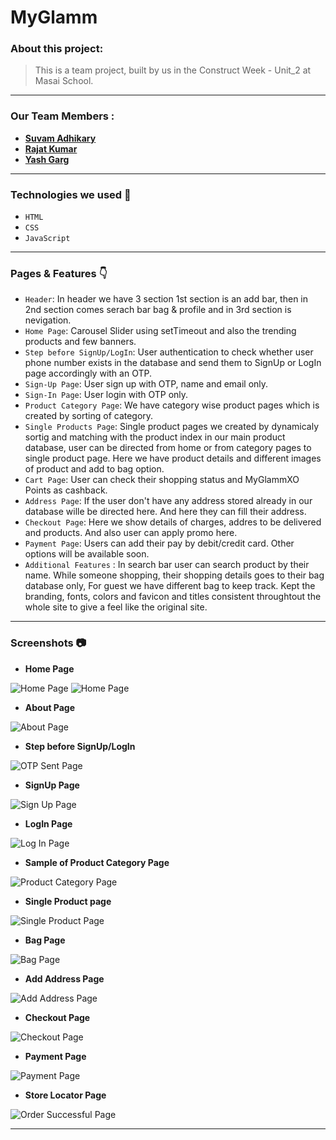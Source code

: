 # MyGlamm

### About this project:

> This is a team project, built by us in the Construct Week - Unit_2 at Masai School.

---
### Our Team Members :

- **[Suvam Adhikary](https://github.com/suvamAdhikary)**
- **[Rajat Kumar](https://github.com/RanaRajat)**
- **[Yash Garg](https://github.com/yash-ga)**

---

### Technologies we used :wrench:

- `HTML`
- `CSS`
- `JavaScript`

---

### Pages & Features :point_down:

- `Header`: In header we have 3 section 1st section is an add bar, then in 2nd section comes serach bar bag & profile and in 3rd section is nevigation.
- `Home Page`: Carousel Slider using setTimeout and also the trending products and few banners.
- `Step before SignUp/LogIn`: User authentication to check whether user phone number exists in the database and send them to SignUp or LogIn page accordingly with an OTP.
- `Sign-Up Page`: User sign up with OTP, name and email only.
- `Sign-In Page`: User login with OTP only.
- `Product Category Page`: We have category wise product pages which is created by sorting of category.
- `Single Products Page`: Single product pages we created by dynamicaly sortig and matching with the product index in our main product database, user can be directed from home or from category pages to single product page. Here we have product details and different images of product and add to bag option.
- `Cart Page`: User can check their shopping status and MyGlammXO Points as cashback.
- `Address Page`: If the user don't have any address stored already in our database wille be directed here. And here they can fill their address.
- `Checkout Page`: Here we show details of charges, addres to be delivered and products. And also user can apply promo here.
- `Payment Page`: Users can add their pay by debit/credit card. Other options will be available soon.
- `Additional Features` : In search bar user can search product by their name. While someone shopping, their shopping details goes to their bag database only, For guest we have different bag to keep track. Kept the branding, fonts, colors and favicon and titles consistent throughtout the whole site to give a feel like the original site.

---

### Screenshots :camera:

- **Home Page**

![Home Page](https://github.com/suvamAdhikary/projectMyGlamm_clone/blob/main/Screen%20Shots/home1.png)
![Home Page](https://github.com/suvamAdhikary/projectMyGlamm_clone/blob/main/Screen%20Shots/home2.png)


- **About Page**

![About Page](https://github.com/suvamAdhikary/projectMyGlamm_clone/blob/main/Screen%20Shots/about.png)


- **Step before SignUp/LogIn**

![OTP Sent Page](https://github.com/suvamAdhikary/projectMyGlamm_clone/blob/main/Screen%20Shots/otp.png)


- **SignUp Page**

![Sign Up Page](https://github.com/suvamAdhikary/projectMyGlamm_clone/blob/main/Screen%20Shots/signup.png)


- **LogIn Page**

![Log In Page](https://github.com/suvamAdhikary/projectMyGlamm_clone/blob/main/Screen%20Shots/login.png)


- **Sample of Product Category Page**

![Product Category Page](https://github.com/suvamAdhikary/projectMyGlamm_clone/blob/main/Screen%20Shots/category.png)

- **Single Product page**

![Single Product Page](https://github.com/suvamAdhikary/projectMyGlamm_clone/blob/main/Screen%20Shots/singleproduct.png)

- **Bag Page**

![Bag Page](https://github.com/suvamAdhikary/projectMyGlamm_clone/blob/main/Screen%20Shots/bag.png)

- **Add Address Page**

![Add Address Page](https://github.com/suvamAdhikary/projectMyGlamm_clone/blob/main/Screen%20Shots/address.png)

- **Checkout Page**

![Checkout Page](https://github.com/suvamAdhikary/projectMyGlamm_clone/blob/main/Screen%20Shots/checkout.png)

- **Payment Page**

![Payment Page](https://github.com/suvamAdhikary/projectMyGlamm_clone/blob/main/Screen%20Shots/payment.png)


- **Store Locator Page**

![Order Successful Page](https://github.com/suvamAdhikary/projectMyGlamm_clone/blob/main/Screen%20Shots/storlocator.png)


---

